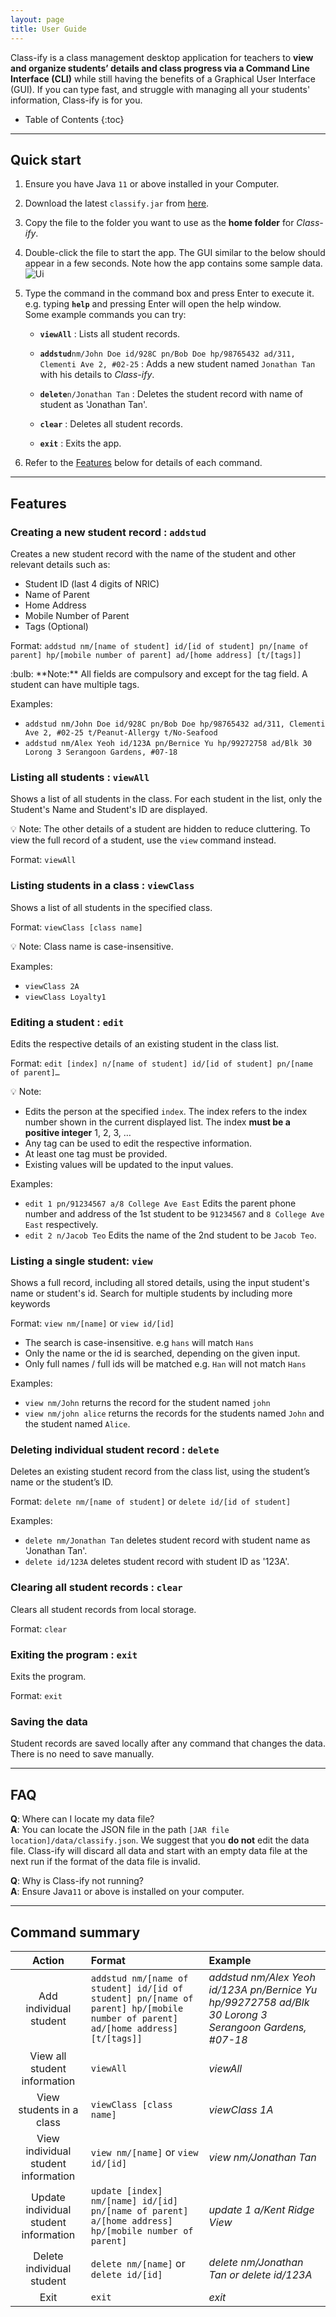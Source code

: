 ```yaml
---
layout: page
title: User Guide
---
```


Class-ify is a class management desktop application for teachers to **view and organize students’ details and class progress via a Command Line Interface (CLI)** while still having the benefits of a Graphical User Interface (GUI).
If you can type fast, and struggle with managing all your students' information, Class-ify is for you.

* Table of Contents
{:toc}

--------------------------------------------------------------------------------------------------------------------

## Quick start

1. Ensure you have Java `11` or above installed in your Computer.

1. Download the latest `classify.jar` from [here](https://github.com/AY2223S1-CS2103T-T15-2/tp/releases).

1. Copy the file to the folder you want to use as the **home folder** for *Class-ify*.

1. Double-click the file to start the app. The GUI similar to the below should appear in a few seconds. Note how the app contains some sample data.<br>
   ![Ui](images/Ui.png)

1. Type the command in the command box and press Enter to execute it. e.g. typing **`help`** and pressing Enter will open the help window.<br>
   Some example commands you can try:

   * **`viewAll`** : Lists all student records.

   * **`addstud`**`nm/John Doe id/928C pn/Bob Doe hp/98765432 ad/311, Clementi Ave 2, #02-25` : Adds a new student named `Jonathan Tan` with his details to *Class-ify*.

   * **`delete`**`n/Jonathan Tan` : Deletes the student record with name of student as 'Jonathan Tan'.

   * **`clear`** : Deletes all student records.

   * **`exit`** : Exits the app.

1. Refer to the [Features](#features) below for details of each command.

--------------------------------------------------------------------------------------------------------------------

## Features

### Creating a new student record : `addstud`

Creates a new student record with the name of the student and other relevant details such as:

* Student ID (last 4 digits of NRIC)
* Name of Parent
* Home Address
* Mobile Number of Parent
* Tags (Optional)

Format: `addstud nm/[name of student] id/[id of student] pn/[name of parent] hp/[mobile number of parent] ad/[home address] [t/[tags]]`

<div markdown="span" class="alert alert-primary">:bulb: **Note:**
All fields are compulsory and except for the tag field. A student can have multiple tags.
</div>

Examples:
* `addstud nm/John Doe id/928C pn/Bob Doe hp/98765432 ad/311, Clementi Ave 2, #02-25 t/Peanut-Allergy t/No-Seafood`
* `addstud nm/Alex Yeoh id/123A pn/Bernice Yu hp/99272758 ad/Blk 30 Lorong 3 Serangoon Gardens, #07-18`

### Listing all students : `viewAll`

Shows a list of all students in the class.
For each student in the list, only the Student's Name and Student's ID are displayed.

:bulb: Note: The other details of a student are hidden to reduce cluttering.
To view the full record of a student, use the `view` command instead.   

Format: `viewAll`

### Listing students in a class : `viewClass`

Shows a list of all students in the specified class.

Format: `viewClass [class name]`

:bulb: Note: Class name is case-insensitive.

Examples:
* `viewClass 2A`
* `viewClass Loyalty1`

### Editing a student : `edit`

Edits the respective details of an existing student in the class list.

Format: `edit [index] n/[name of student] id/[id of student] pn/[name of parent]…​`

:bulb: Note:
* Edits the person at the specified `index`. The index refers to the index number shown in the current displayed list. The index **must be a positive integer** 1, 2, 3, …​
* Any tag can be used to edit the respective information.
* At least one tag must be provided.
* Existing values will be updated to the input values.

Examples:
*  `edit 1 pn/91234567 a/8 College Ave East` Edits the parent phone number and address of the 1st student to be `91234567` and `8 College Ave East` respectively.
*  `edit 2 n/Jacob Teo` Edits the name of the 2nd student to be `Jacob Teo`.

### Listing a single student: `view`

Shows a full record, including all stored details, using the input student's name or student's id. Search for multiple 
students by including more keywords

Format: `view nm/[name]` or `view id/[id]`

* The search is case-insensitive. e.g `hans` will match `Hans`
* Only the name or the id is searched, depending on the given input.
* Only full names / full ids will be matched e.g. `Han` will not match `Hans`

Examples:
* `view nm/John` returns the record for the student named `john`
* `view nm/john alice` returns the records for the students named `John` and the student named `Alice`.

### Deleting individual student record : `delete`

Deletes an existing student record from the class list, using the student’s name or the student’s ID.

Format: `delete nm/[name of student]` or `delete id/[id of student]`

Examples:
* `delete nm/Jonathan Tan` deletes student record with student name as 'Jonathan Tan'.
* `delete id/123A` deletes student record with student ID as '123A'.

### Clearing all student records : `clear`

Clears all student records from local storage.

Format: `clear`

### Exiting the program : `exit`

Exits the program.

Format: `exit`

### Saving the data

Student records are saved locally after any command that changes the data. There is no need to save manually.

--------------------------------------------------------------------------------------------------------------------

## FAQ

**Q**: Where can I locate my data file?  
**A**: You can locate the JSON file in the path `[JAR file location]/data/classify.json`.
We suggest that you **do not** edit the data file.
Class-ify will discard all data and start with an empty data file at the next run if the format of the data file is invalid.

**Q**: Why is Class-ify not running?  
**A**: Ensure Java`11` or above is installed on your computer.

--------------------------------------------------------------------------------------------------------------------

## Command summary

|                Action                 | Format                                                                                                                          | Example                                                                                               |  
|:-------------------------------------:|:--------------------------------------------------------------------------------------------------------------------------------|:------------------------------------------------------------------------------------------------------|
|        Add individual student         | `addstud nm/[name of student] id/[id of student] pn/[name of parent] hp/[mobile number of parent] ad/[home address] [t/[tags]]` | _addstud nm/Alex Yeoh id/123A pn/Bernice Yu hp/99272758 ad/Blk 30 Lorong 3 Serangoon Gardens, #07-18_ |
|     View all student information      | `viewAll`                                                                                                                       | _viewAll_                                                                                             |
|       View students in a class        | `viewClass [class name]`                                                                                                        | _viewClass 1A_                                                                                        |
|  View individual student information  | `view nm/[name]` or `view id/[id]`                                                                                              | _view nm/Jonathan Tan_                                                                                 |
| Update individual student information | `update [index] nm/[name] id/[id] pn/[name of parent] a/[home address] hp/[mobile number of parent]`                            | _update 1 a/Kent Ridge View_                                                                          |
|       Delete individual student       | `delete nm/[name]` or `delete id/[id]`                                                                                           | _delete nm/Jonathan Tan or delete id/123A_                                                           |
|                 Exit                  | `exit`                                                                                                                          | _exit_                                                                                                |
                                                                                                                              
